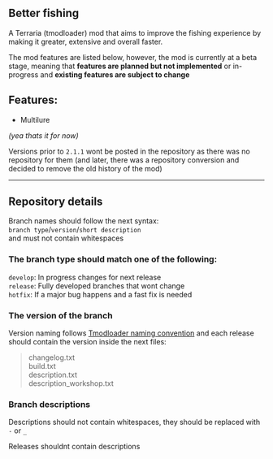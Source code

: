 ## Better fishing

A Terraria (tmodloader) mod that aims to improve the fishing experience by making it greater, extensive and overall faster.

The mod features are listed below, however, the mod is currently at a beta stage, meaning that **features are planned but not implemented** or in-progress and **existing features are subject to change**

## Features:  
* Multilure

*(yea thats it for now)*

Versions prior to `2.1.1` wont be posted in the repository as there was no repository for them (and later, there was a repository conversion and decided to remove the old history of the mod)

---

## Repository details

Branch names should follow the next syntax:  
`branch type`/`version`/`short description`  
and must not contain whitespaces

### The branch type should match one of the following:  
`develop`: In progress changes for next release  
`release`: Fully developed branches that wont change  
`hotfix`: If a major bug happens and a fast fix is needed

### The version of the branch
Version naming follows [Tmodloader naming convention](https://github.com/tModLoader/tModLoader/wiki/Workshop#set-a-version) and each release should contain the version inside the next files:
> changelog.txt  
> build.txt  
> description.txt  
> description_workshop.txt

### Branch descriptions
Descriptions should not contain whitespaces, they should be replaced with `-` or `_`

Releases shouldnt contain descriptions